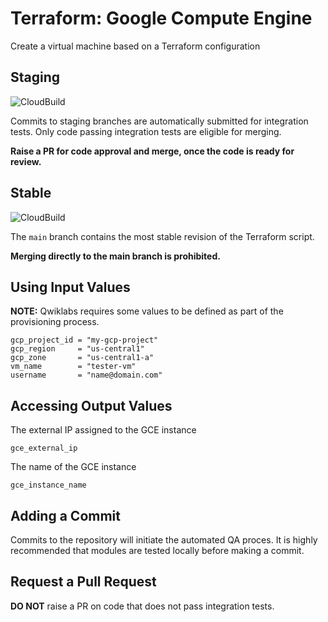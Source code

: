 # Terraform: Google Compute Engine

Create a virtual machine based on a Terraform configuration

## Staging

![CloudBuild](https://badger-kjyo252taq-uc.a.run.app/build/status?project=qwiklabs-resources&id=878a4ae2-099c-4458-a575-f0be99a621aa)

Commits to staging branches are automatically submitted for integration tests.
Only code passing integration tests are eligible for merging.

__Raise a PR for code approval and merge, once the code is ready for review.__ 

## Stable

![CloudBuild](https://badger-kjyo252taq-uc.a.run.app/build/status?project=qwiklabs-resources&id=2585d58a-918e-4bf1-b4de-e1c3a2ed949c)

The `main` branch contains the most stable revision of the Terraform script. 

__Merging directly to the main branch is prohibited.__

## Using Input Values 

__NOTE:__ Qwiklabs requires some values to be defined as part of the provisioning process. 

```
gcp_project_id = "my-gcp-project"
gcp_region     = "us-central1"
gcp_zone       = "us-central1-a"
vm_name        = "tester-vm"
username       = "name@domain.com"
```

## Accessing Output Values 

The external IP assigned to the GCE instance
```
gce_external_ip
```

The name of the GCE instance
```
gce_instance_name
```

## Adding a Commit 

Commits to the repository will initiate the automated QA proces.
It is highly recommended that modules are tested locally before making a commit.

## Request a Pull Request

__DO NOT__ raise a PR on code that does not pass integration tests.
